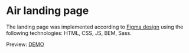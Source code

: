 # Air landing page

The landing page was implemented according to [Figma design](https://www.figma.com/file/7qwsWggv9BAxMi2VPhBuPr/Air-(formerly-Dia)?node-id=9138%3A35) using the following technologies: HTML, CSS, JS, BEM, Sass.

 Preview: [DEMO](https://kbekher.github.io/air-landing/)
